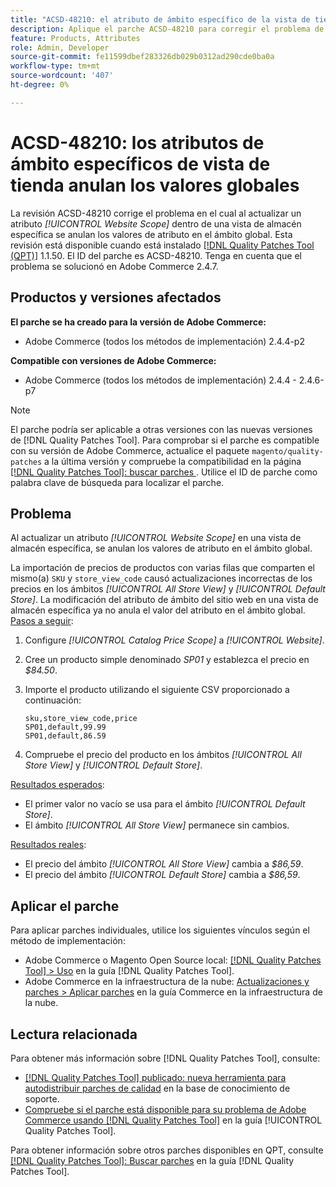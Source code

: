 ```yaml
---
title: "ACSD-48210: el atributo de ámbito específico de la vista de tienda anula los valores globales"
description: Aplique el parche ACSD-48210 para corregir el problema de Adobe Commerce de actualizar un atributo *[!UICONTROL Website Scope]* en una vista de almacén específica que anula los valores de atributo en el ámbito global.
feature: Products, Attributes
role: Admin, Developer
source-git-commit: fe11599dbef283326db029b0312ad290cde0ba0a
workflow-type: tm+mt
source-wordcount: '407'
ht-degree: 0%

---
```


# ACSD-48210: los atributos de ámbito específicos de vista de tienda anulan los valores globales

La revisión ACSD-48210 corrige el problema en el cual al actualizar un atributo *[!UICONTROL Website Scope]* dentro de una vista de almacén específica se anulan los valores de atributo en el ámbito global. Esta revisión está disponible cuando está instalado [[!DNL Quality Patches Tool (QPT)]](https://experienceleague.adobe.com/en/docs/commerce-knowledge-base/kb/announcements/commerce-announcements/magento-quality-patches-released-new-tool-to-self-serve-quality-patches) 1.1.50. El ID del parche es ACSD-48210. Tenga en cuenta que el problema se solucionó en Adobe Commerce 2.4.7.

## Productos y versiones afectados

**El parche se ha creado para la versión de Adobe Commerce:**

* Adobe Commerce (todos los métodos de implementación) 2.4.4-p2

**Compatible con versiones de Adobe Commerce:**

* Adobe Commerce (todos los métodos de implementación) 2.4.4 - 2.4.6-p7

>[!NOTE]
>
>El parche podría ser aplicable a otras versiones con las nuevas versiones de [!DNL Quality Patches Tool]. Para comprobar si el parche es compatible con su versión de Adobe Commerce, actualice el paquete `magento/quality-patches` a la última versión y compruebe la compatibilidad en la página [[!DNL Quality Patches Tool]: buscar parches ](https://experienceleague.adobe.com/tools/commerce-quality-patches/index.html). Utilice el ID de parche como palabra clave de búsqueda para localizar el parche.

## Problema

Al actualizar un atributo *[!UICONTROL Website Scope]* en una vista de almacén específica, se anulan los valores de atributo en el ámbito global.

La importación de precios de productos con varias filas que comparten el mismo(a) `SKU` y `store_view_code` causó actualizaciones incorrectas de los precios en los ámbitos *[!UICONTROL All Store View]* y *[!UICONTROL Default Store]*. La modificación del atributo de ámbito del sitio web en una vista de almacén específica ya no anula el valor del atributo en el ámbito global.
<u>Pasos a seguir</u>:

1. Configure *[!UICONTROL Catalog Price Scope]* a *[!UICONTROL Website]*.
1. Cree un producto simple denominado *SP01* y establezca el precio en *$84.50*.
1. Importe el producto utilizando el siguiente CSV proporcionado a continuación:

   ```
   sku,store_view_code,price
   SP01,default,99.99
   SP01,default,86.59
   ```

1. Compruebe el precio del producto en los ámbitos *[!UICONTROL All Store View]* y *[!UICONTROL Default Store]*.

<u>Resultados esperados</u>:

* El primer valor no vacío se usa para el ámbito *[!UICONTROL Default Store]*.
* El ámbito *[!UICONTROL All Store View]* permanece sin cambios.

<u>Resultados reales</u>:

* El precio del ámbito *[!UICONTROL All Store View]* cambia a *$86,59*.
* El precio del ámbito *[!UICONTROL Default Store]* cambia a *$86,59*.

## Aplicar el parche

Para aplicar parches individuales, utilice los siguientes vínculos según el método de implementación:

* Adobe Commerce o Magento Open Source local: [[!DNL Quality Patches Tool] > Uso](/help/tools/quality-patches-tool/usage.md) en la guía [!DNL Quality Patches Tool].
* Adobe Commerce en la infraestructura de la nube: [Actualizaciones y parches > Aplicar parches](https://experienceleague.adobe.com/docs/commerce-cloud-service/user-guide/develop/upgrade/apply-patches.html) en la guía Commerce en la infraestructura de la nube.

## Lectura relacionada

Para obtener más información sobre [!DNL Quality Patches Tool], consulte:

* [[!DNL Quality Patches Tool] publicado: nueva herramienta para autodistribuir parches de calidad](https://experienceleague.adobe.com/en/docs/commerce-knowledge-base/kb/announcements/commerce-announcements/magento-quality-patches-released-new-tool-to-self-serve-quality-patches) en la base de conocimiento de soporte.
* [Compruebe si el parche está disponible para su problema de Adobe Commerce usando [!DNL Quality Patches Tool]](/help/tools/quality-patches-tool/patches-available-in-qpt/check-patch-for-magento-issue-with-magento-quality-patches.md) en la guía [!UICONTROL Quality Patches Tool].


Para obtener información sobre otros parches disponibles en QPT, consulte [[!DNL Quality Patches Tool]: Buscar parches](https://experienceleague.adobe.com/tools/commerce-quality-patches/index.html) en la guía [!DNL Quality Patches Tool].

